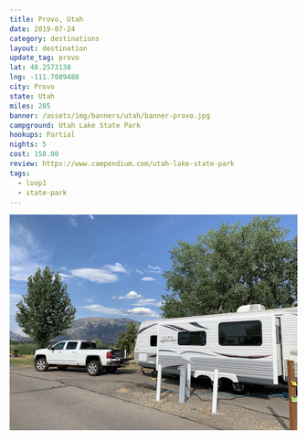 ```yaml
---
title: Provo, Utah
date: 2019-07-24
category: destinations
layout: destination
update_tag: provo
lat: 40.2573138
lng: -111.7089488
city: Provo
state: Utah
miles: 285 
banner: /assets/img/banners/utah/banner-provo.jpg
campground: Utah Lake State Park
hookups: Partial
nights: 5
cost: 158.00
review: https://www.campendium.com/utah-lake-state-park
tags:
  - loop1
  - state-park
---
```


<img src="/assets/img/destinations/utah/provo-campsite.jpg">
